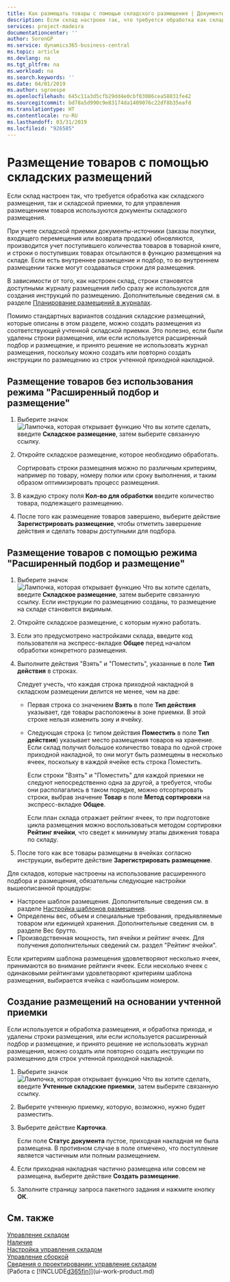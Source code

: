 ```yaml
---
title: Как размещать товары с помощью складского размещения | Документы Майкрософт
description: Если склад настроен так, что требуется обработка как складского размещения, так и складской приемки, то для управления размещением товаров используются документы складского размещения.
services: project-madeira
documentationcenter: ''
author: SorenGP
ms.service: dynamics365-business-central
ms.topic: article
ms.devlang: na
ms.tgt_pltfrm: na
ms.workload: na
ms.search.keywords: ''
ms.date: 04/01/2019
ms.author: sgroespe
ms.openlocfilehash: 645c11a3d5cfb29dd4e0cbf83086cea58831fe42
ms.sourcegitcommit: bd78a5d990c9e83174da1409076c22df8b35eafd
ms.translationtype: HT
ms.contentlocale: ru-RU
ms.lasthandoff: 03/31/2019
ms.locfileid: "926585"
---
```

# <a name="put-items-away-with-warehouse-put-aways"></a>Размещение товаров с помощью складских размещений
Если склад настроен так, что требуется обработка как складского размещения, так и складской приемки, то для управления размещением товаров используются документы складского размещения.  

При учете складской приемки документы-источники (заказы покупки, входящего перемещения или возврата продажи) обновляются, производится учет поступившего количества товаров в товарной книге, и строки о поступивших товарах отсылаются в функцию размещения на складе. Если есть внутреннее размещение и подбор, то во внутреннем размещении также могут создаваться строки для размещения.  

В зависимости от того, как настроен склад, строки становятся доступными журналу размещения либо сразу же используются для создания инструкций по размещению. Дополнительные сведения см. в разделе [Планирование размещений в журналах](warehouse-how-to-plan-put-aways-in-worksheets.md).  

Помимо стандартных вариантов создания складские размещений, которые описаны в этом разделе, можно создать размещения из соответствующей учтенной складской приемки. Это полезно, если были удалены строки размещения, или если используется расширенный подбор и размещение, и принято решение не использовать журнал размещения, поскольку можно создать или повторно создать инструкции по размещению из строк учтенной приходной накладной.  

## <a name="to-put-items-away-without-directed-put-away-and-pick"></a>Размещение товаров без использования режима "Расширенный подбор и размещение"  
1.  Выберите значок ![Лампочка, которая открывает функцию Что вы хотите сделать](media/ui-search/search_small.png "Что вы хотите сделать"), введите **Складское размещение**, затем выберите связанную ссылку.  
2.  Откройте складское размещение, которое необходимо обработать.  

    Сортировать строки размещения можно по различным критериям, например по товару, номеру полки или сроку выполнения, и таким образом оптимизировать процесс размещения.  
3.  В каждую строку поля **Кол-во для обработки** введите количество товара, подлежащего размещению.  
4.  После того как размещение товаров завершено, выберите действие **Зарегистрировать размещение**, чтобы отметить завершение действия и сделать товары доступными для подбора.  

## <a name="to-put-items-away-with-directed-put-away-and-pick"></a>Размещение товаров с помощью режима "Расширенный подбор и размещение"  
1.  Выберите значок ![Лампочка, которая открывает функцию Что вы хотите сделать](media/ui-search/search_small.png "Что вы хотите сделать"), введите **Складское размещение**, затем выберите связанную ссылку.
    Если инструкции по размещению созданы, то размещение на складе становится видимым.  
2.  Откройте складское размещение, с которым нужно работать.  
3.  Если это предусмотрено настройками склада, введите код пользователя на экспресс-вкладке **Общее** перед началом обработки конкретного размещения.  
4.  Выполните действия "Взять" и "Поместить", указанные в поле **Тип действия** в строках.  

    Следует учесть, что каждая строка приходной накладной в складском размещении делится не менее, чем на две:  

    -   Первая строка со значением **Взять** в поле **Тип действия** указывает, где товары расположены в зоне приемки. В этой строке нельзя изменить зону и ячейку.  
    -   Следующая строка (с типом действия **Поместить** в поле **Тип действия**) указывает место размещения товаров на хранение. Если склад получил большое количество товара по одной строке приходной накладной, то они могут быть размещены в несколько ячеек, поскольку в каждой ячейке есть строка Поместить.  

        Если строки "Взять" и "Поместить" для каждой приемки не следуют непосредственно одна за другой, а требуется, чтобы они располагались в таком порядке, можно отсортировать строки, выбрав значение **Товар** в поле **Метод сортировки** на экспресс-вкладке **Общее**.  

        Если план склада отражает рейтинг ячеек, то при подготовке цикла размещения можно воспользоваться методом сортировки **Рейтинг ячейки**, что сведет к минимуму этапы движения товара по складу.  

5.  После того как все товары размещены в ячейках согласно инструкции, выберите действие **Зарегистрировать размещение**.  

Для складов, которые настроены на использование расширенного подбора и размещения, обязательны следующие настройки вышеописанной процедуры:  

- Настроен шаблон размещения. Дополнительные сведения см. в разделе [Настройка шаблонов размещения](warehouse-how-to-set-up-put-away-templates.md).  
- Определены вес, объем и специальные требования, предъявляемые товаром или единицей хранения. Дополнительные сведения см. в разделе Вес брутто.  
- Производственная мощность, тип ячейки и рейтинг ячеек. Для получения дополнительных сведений см. раздел "Рейтинг ячейки".  

Если критериям шаблона размещения удовлетворяют несколько ячеек, принимаются во внимание рейтинги ячеек. Если несколько ячеек с одинаковыми рейтингами удовлетворяют критериям шаблона размещения, выбирается ячейка с наибольшим номером.

## <a name="to-create-a-put-away-from-a-posted-receipt"></a>Создание размещений на основании учтенной приемки  
 Если используется и обработка размещения, и обработка прихода, и удалены строки размещения, или если используется расширенный подбор и размещение, и принято решение не использовать журнал размещения, можно создать или повторно создать инструкции по размещению для строк учтенной приходной накладной.

1.  Выберите значок ![Лампочка, которая открывает функцию Что вы хотите сделать](media/ui-search/search_small.png "Что вы хотите сделать"), введите **Учтенные складские приемки**, затем выберите связанную ссылку.  
2.  Выберите учтенную приемку, которую, возможно, нужно будет разместить.  
3.  Выберите действие **Карточка**.  

    Если поле **Статус документа** пустое, приходная накладная не была размещена. В противном случае в поле отмечено, что поступление является частичным или полным размещением.  

4.  Если приходная накладная частично размещена или совсем не размещена, выберите действие **Создать размещение**.  
5.  Заполните страницу запроса пакетного задания и нажмите кнопку **ОК**.   

## <a name="see-also"></a>См. также  
[Управление складом](warehouse-manage-warehouse.md)  
[Наличие](inventory-manage-inventory.md)  
[Настройка управления складом](warehouse-setup-warehouse.md)     
[Управление сборкой](assembly-assemble-items.md)    
[Сведения о проектировании: управление складом](design-details-warehouse-management.md)  
[Работа с [!INCLUDE[d365fin](includes/d365fin_md.md)]](ui-work-product.md)
